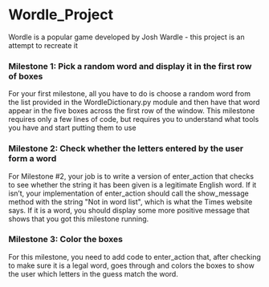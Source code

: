 # Wordle_Project

Wordle is a popular game developed by Josh Wardle - this project is an attempt to recreate it 

### Milestone 1: Pick a random word and display it in the first row of boxes

For your first milestone, all you have to do is choose a random word from the list provided in the
WordleDictionary.py module and then have that word appear in the five boxes across the first row of
the window. This milestone requires only a few lines of code, but requires you to understand
what tools you have and start putting them to use

### Milestone 2: Check whether the letters entered by the user form a word

For Milestone #2, your job is to write a version of enter_action that checks to see whether the
string it has been given is a legitimate English word. If it isn’t, your implementation of enter_action
should call the show_message method with the string "Not in word list", which is what the Times
website says. If it is a word, you should display some more positive message that shows that you
got this milestone running.

### Milestone 3: Color the boxes

For this milestone, you need to add code to enter_action that, after checking to make sure it is a
legal word, goes through and colors the boxes to show the user which letters in the guess match
the word.

